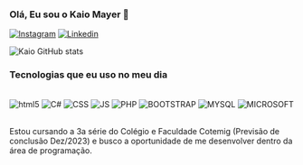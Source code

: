 ### Olá, Eu sou o Kaio Mayer 👋

[![Instagram](https://img.shields.io/badge/Instagram-E4405F?style=for-the-badge&logo=instagram&logoColor=white
)](https://instagram.com/kaio_mayer)
[![Linkedin](https://img.shields.io/badge/LinkedIn-0077B5?style=for-the-badge&logo=linkedin&logoColor=white
)](https://www.linkedin.com/in/kaio-mayer-079184232/)

![Kaio GitHub stats](https://github-readme-stats.vercel.app/api?username=kaiomayer&show_icons=true&theme=radical)

### Tecnologias que eu uso no meu dia

<div style="display: inline_block"><br/>

<img alt="html5" src="https://img.shields.io/badge/HTML5-E34F26?style=for-the-badge&logo=html5&logoColor=white">
<img alt="C#" src="https://img.shields.io/badge/C%23-239120?style=for-the-badge&logo=c-sharp&logoColor=white">
<img alt="CSS" src="https://img.shields.io/badge/CSS-239120?&style=for-the-badge&logo=css3&logoColor=white">
<img alt="JS" src="https://img.shields.io/badge/JavaScript-F7DF1E?style=for-the-badge&logo=javascript&logoColor=black">
<img alt="PHP" src="https://img.shields.io/badge/PHP-777BB4?style=for-the-badge&logo=php&logoColor=white">
<img alt="BOOTSTRAP" src="https://img.shields.io/badge/Bootstrap-563D7C?style=for-the-badge&logo=bootstrap&logoColor=white">
<img alt="MYSQL" src="https://img.shields.io/badge/MySQL-00000F?style=for-the-badge&logo=mysql&logoColor=white">
<img alt="MICROSOFT" src="https://img.shields.io/badge/Microsoft-666666?style=for-the-badge&logo=microsoft&logoColor=white">

</div> <br/>

Estou cursando a 3a série do Colégio e Faculdade Cotemig (Previsão de conclusão Dez/2023) e busco a oportunidade de me desenvolver dentro da área de programação.

